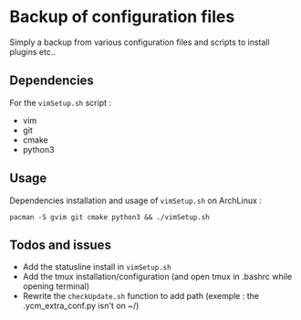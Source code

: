 Backup of configuration files
==============================

Simply a backup from various configuration files and scripts to install plugins etc..

Dependencies
------------
For the `vimSetup.sh` script :

* vim
* git
* cmake
* python3

Usage 
-----

Dependencies installation and usage of `vimSetup.sh` on ArchLinux :

    pacman -S gvim git cmake python3 && ./vimSetup.sh

Todos and issues
----------------

* Add the statusline install in `vimSetup.sh`
* Add the tmux installation/configuration (and open tmux in .bashrc while opening terminal)
* Rewrite the `checkUpdate.sh` function to add path (exemple : the .ycm_extra_conf.py isn't on ~/)
